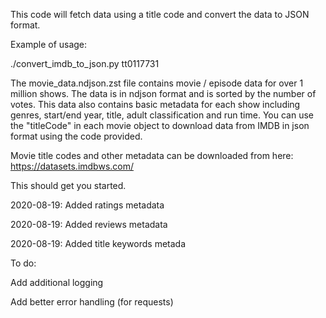 This code will fetch data using a title code and convert the data to JSON format.

Example of usage:

./convert_imdb_to_json.py tt0117731

The movie_data.ndjson.zst file contains movie / episode data for over 1 million shows. The data is in ndjson format and is sorted by the number of votes. This data also contains basic metadata for each show including genres, start/end year, title, adult classification and run time. You can use the "titleCode" in each movie object to download data from IMDB in json format using the code provided.

Movie title codes and other metadata can be downloaded from here: https://datasets.imdbws.com/

This should get you started.

2020-08-19: Added ratings metadata

2020-08-19: Added reviews metadata

2020-08-19: Added title keywords metada

To do:

Add additional logging

Add better error handling (for requests)

